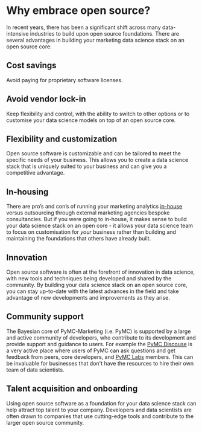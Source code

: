 # Why embrace open source?

In recent years, there has been a significant shift across many data-intensive industries to build upon open source foundations. There are several advantages in building your marketing data science stack on an open source core:

## Cost savings
 Avoid paying for proprietary software licenses.

## Avoid vendor lock-in
Keep flexibility and control, with the ability to switch to other options or to customise your data science models on top of an open source core.

## Flexibility and customization
Open source software is customizable and can be tailored to meet the specific needs of your business. This allows you to create a data science stack that is uniquely suited to your business and can give you a competitive advantage.

## In-housing
There are pro’s and con’s of running your marketing analytics [in-house](https://www.campaignlive.co.uk/article/in-housing-everything-need-know/1492428) versus outsourcing through external marketing agencies bespoke consultancies. But if you were going to in-house, it makes sense to build your data science stack on an open core - it allows your data science team to focus on customisation for *your* business rather than building and maintaining the foundations that others have already built.

## Innovation
Open source software is often at the forefront of innovation in data science, with new tools and techniques being developed and shared by the community. By building your data science stack on an open source core, you can stay up-to-date with the latest advances in the field and take advantage of new developments and improvements as they arise.

## Community support
The Bayesian core of PyMC-Marketing (i.e. PyMC) is supported by a large and active community of developers, who contribute to its development and provide support and guidance to users. For example the [PyMC Discouse](https://discourse.pymc.io) is a very active place where users of PyMC can ask questions and get feedback from peers, core developers, and [PyMC Labs](https://www.pymc-labs.io) members. This can be invaluable for businesses that don't have the resources to hire their own team of data scientists.

## Talent acquisition and onboarding
Using open source software as a foundation for your data science stack can help attract top talent to your company. Developers and data scientists are often drawn to companies that use cutting-edge tools and contribute to the larger open source community.
